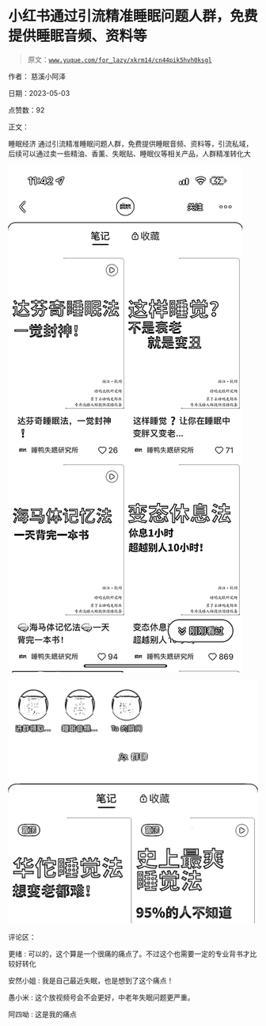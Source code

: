 # 小红书通过引流精准睡眠问题人群，免费提供睡眠音频、资料等

> 原文：[`www.yuque.com/for_lazy/xkrm14/cn44pik5hvh0ksgl`](https://www.yuque.com/for_lazy/xkrm14/cn44pik5hvh0ksgl)

作者： 慈溪小阿泽

日期：2023-05-03

点赞数：92

正文：

睡眠经济 通过引流精准睡眠问题人群，免费提供睡眠音频、资料等，引流私域，后续可以通过卖一些精油、香薰、失眠贴、睡眠仪等相关产品，人群精准转化大

![](img/fb78a9c3a07dc7f39432059a5e5ab52d.png)  

![](img/b5e57a116d8da668d1704fbb0a656cd8.png)  

评论区：

更绪 : 可以的，这个算是一个很痛的痛点了。不过这个也需要一定的专业背书才比较好转化

安然小姐 : 我是自己最近失眠，也是想到了这个痛点！

愚小米 : 这个放视频号会不会更好，中老年失眠问题更严重。

阿四呦 : 这是我的痛点

